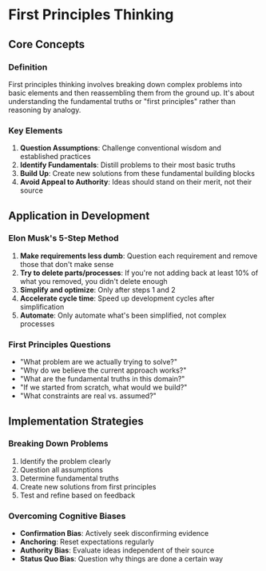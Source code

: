 
# First Principles Thinking

## Core Concepts

### Definition
First principles thinking involves breaking down complex problems into basic elements and then reassembling them from the ground up. It's about understanding the fundamental truths or "first principles" rather than reasoning by analogy.

### Key Elements
1. **Question Assumptions**: Challenge conventional wisdom and established practices
2. **Identify Fundamentals**: Distill problems to their most basic truths
3. **Build Up**: Create new solutions from these fundamental building blocks
4. **Avoid Appeal to Authority**: Ideas should stand on their merit, not their source

## Application in Development

### Elon Musk's 5-Step Method
1. **Make requirements less dumb**: Question each requirement and remove those that don't make sense
2. **Try to delete parts/processes**: If you're not adding back at least 10% of what you removed, you didn't delete enough
3. **Simplify and optimize**: Only after steps 1 and 2
4. **Accelerate cycle time**: Speed up development cycles after simplification
5. **Automate**: Only automate what's been simplified, not complex processes

### First Principles Questions
- "What problem are we actually trying to solve?"
- "Why do we believe the current approach works?"
- "What are the fundamental truths in this domain?"
- "If we started from scratch, what would we build?"
- "What constraints are real vs. assumed?"

## Implementation Strategies

### Breaking Down Problems
1. Identify the problem clearly
2. Question all assumptions
3. Determine fundamental truths
4. Create new solutions from first principles
5. Test and refine based on feedback

### Overcoming Cognitive Biases
- **Confirmation Bias**: Actively seek disconfirming evidence
- **Anchoring**: Reset expectations regularly
- **Authority Bias**: Evaluate ideas independent of their source
- **Status Quo Bias**: Question why things are done a certain way
